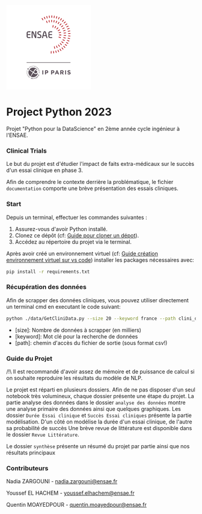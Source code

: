 ![](images/ensae_logo.png)


# Project Python 2023

Projet "Python pour la DataScience" en 2ème année cycle ingénieur à l'ENSAE. 

### Clinical Trials

Le but du projet est d'étudier l'impact de faits extra-médicaux sur le succès d'un essai clinique en phase 3.

Afin de comprendre le contexte derrière la problématique, le fichier ``documentation`` comporte une brève présentation des essais cliniques.

### Start
Depuis un terminal, effectuer les commandes suivantes :

1. Assurez-vous d'avoir Python installé.
2. Clonez ce dépôt (cf: [Guide pour cloner un dépot](https://docs.github.com/fr/repositories/creating-and-managing-repositories/cloning-a-repository)).
3. Accédez au répertoire du projet via le terminal.

Après avoir créé un environnement virtuel (cf: [Guide création environnement virtuel sur vs code](https://code.visualstudio.com/docs/python/environments)) installer les packages nécessaires avec:

```bash
pip install -r requirements.txt
```

### Récupération des données

Afin de scrapper des données cliniques, vous pouvez utiliser directement un terminal cmd en executant le code suivant:
```bash
python ./data/GetCliniData.py --size 20 --keyword france --path clini_data.csv
```

- [size]: Nombre de données à scrapper (en milliers)
- [keyword]: Mot clé pour la recherche de données
- [path]: chemin d'accès du fichier de sortie (sous format csv!) 

### Guide du Projet

/!\ Il est recommandé d'avoir assez de mémoire et de puissance de calcul si on souhaite reproduire les résultats du modèle de NLP.

Le projet est réparti en plusieurs dossiers. Afin de ne pas disposer d'un seul notebook très volumineux, chaque dossier présente une étape du projet. La partie analyse des données dans le dossier ``analyse des données`` montre une analyse primaire des données ainsi que quelques graphiques. Les dossier ``Durée Essai clinique`` et ``Succès Essai cliniques`` présente la partie modélisation. D'un côté on modélise la durée d'un essai clinique, de l'autre sa probabilité de succès Une brève revue de littérature est disponible dans le dossier ``Revue Littérature``.

Le dossier ``synthèse`` présente un résumé du projet par partie ainsi que nos résultats principaux

### Contributeurs

Nadia ZARGOUNI - nadia.zargouni@ensae.fr

Youssef EL HACHEM - youssef.elhachem@ensae.fr

Quentin MOAYEDPOUR - quentin.moayedpour@ensae.fr